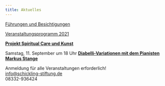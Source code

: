 ```yaml
---
title: Aktuelles
---
```

[Führungen und Besichtigungen](/fuehrungen/) 

  
[Veranstaltungsprogramm 2021](/veranstaltungen/2021/)
   

[**Projekt Spiritual Care und Kunst**](/spiritualcare/)


Samstag, 11. September um 18 Uhr
[**Diabelli-Variationen mit dem Pianisten Markus Stange**](/veranstaltungen/2021/stangediabelli/)  

Anmeldung für alle Veranstaltungen erforderlich!  
info@schickling-stiftung.de    
08332-936424

